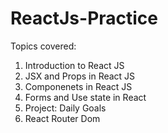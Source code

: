 # ReactJs-Practice
Topics covered:
1. Introduction to React JS
2. JSX and Props in React JS
3. Componenets in React JS
4. Forms and Use state in React
5. Project: Daily Goals
6. React Router Dom
